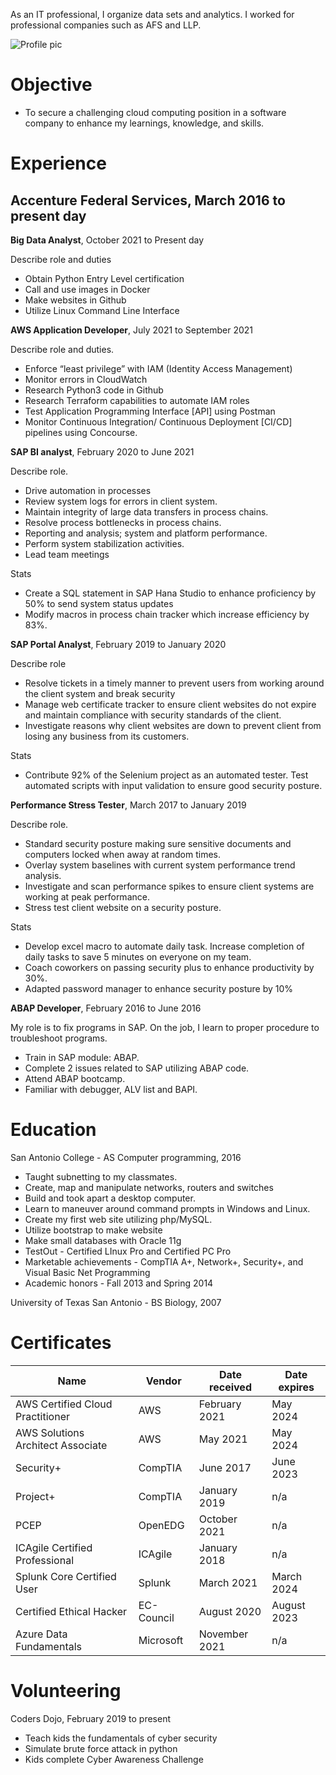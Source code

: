 As an IT professional, I organize data sets and analytics. I worked for professional companies such as AFS and LLP.


![Profile pic](https://yt3.ggpht.com/ytc/AKedOLQHb5RyMN68WHBL9Sf6dQ32LjdTiE8q1mtaQT8V_A=s176-c-k-c0x00ffffff-no-rj-mo)

# Objective
- To secure a challenging cloud computing position in a software company to enhance my learnings, knowledge, and skills.


# Experience 
## Accenture Federal Services, March 2016 to present day

**Big Data Analyst**, October 2021 to Present day

Describe role and duties
- Obtain Python Entry Level certification
- Call and use images in Docker
- Make websites in Github
- Utilize Linux Command Line Interface

**AWS Application Developer**, July 2021 to September 2021

Describe role and duties.
- Enforce “least privilege” with IAM (Identity Access Management)
- Monitor errors in CloudWatch
- Research Python3 code in Github
- Research Terraform capabilities to automate IAM roles
- Test Application Programming Interface [API] using Postman 
- Monitor Continuous Integration/ Continuous Deployment [CI/CD] pipelines using Concourse.

**SAP BI analyst**, February 2020 to June 2021

Describe role.
- Drive automation in processes
- Review system logs for errors in client system.
- Maintain integrity of large data transfers in process chains.
- Resolve process bottlenecks in process chains.
- Reporting and analysis; system and platform performance.
- Perform system stabilization activities.
- Lead team meetings

Stats
- Create a SQL statement in SAP Hana Studio to enhance proficiency by 50% to send system status updates
- Modify macros in process chain tracker which increase efficiency by 83%.

**SAP Portal Analyst**, February 2019 to January 2020

Describe role
- Resolve tickets in a timely manner to prevent users from working around the client system and break security
- Manage web certificate tracker to ensure client websites do not expire and maintain compliance with security standards of the client.
- Investigate reasons why client websites are down to prevent client from losing any business from its customers.

Stats
- Contribute 92% of the Selenium project as an automated tester. Test automated scripts with input validation to ensure good security posture.

**Performance Stress Tester**, March 2017 to January 2019

Describe role.
- Standard security posture making sure sensitive documents and computers locked when away at random times.
- Overlay system baselines with current system performance trend analysis.
- Investigate and scan performance spikes to ensure client systems are working at peak performance.
- Stress test client website on a security posture.

Stats
- Develop excel macro to automate daily task. Increase completion of daily tasks to save 5 minutes on everyone on my team.
- Coach coworkers on passing security plus to enhance productivity by 30%.
- Adapted password manager to enhance security posture by 10%

**ABAP Developer**, February 2016 to June 2016

My role is to fix programs in SAP. On the job, I learn to proper procedure to troubleshoot programs.
- Train in SAP module: ABAP.
- Complete 2 issues related to SAP utilizing ABAP code.
- Attend ABAP bootcamp.
- Familiar with debugger, ALV list and BAPI.

# Education
San Antonio College - AS Computer programming, 2016
- Taught subnetting to my classmates.
- Create, map and manipulate networks, routers and switches
- Build and took apart a desktop computer.
- Learn to maneuver around command prompts in Windows and Linux.
- Create my first web site utilizing php/MySQL.
- Utilize bootstrap to make website
- Make small databases with Oracle 11g
- TestOut - Certified LInux Pro and Certified PC Pro
- Marketable achievements - CompTIA A+, Network+, Security+, and Visual Basic Net Programming
- Academic honors - Fall 2013 and Spring 2014

University of Texas San Antonio - BS Biology, 2007

# Certificates

Name | Vendor | Date received | Date expires
--- | --- | --- | --- |
AWS Certified Cloud Practitioner | AWS | February 2021 | May 2024
AWS Solutions Architect Associate | AWS | May 2021 | May 2024
Security+ | CompTIA | June 2017 | June 2023
Project+ | CompTIA | January 2019 | n/a
PCEP | OpenEDG | October 2021 | n/a
ICAgile Certified Professional | ICAgile | January 2018 | n/a
Splunk Core Certified User | Splunk | March 2021 | March 2024
Certified Ethical Hacker | EC-Council | August 2020 | August 2023
Azure Data Fundamentals | Microsoft | November 2021 | n/a

# Volunteering
Coders Dojo, February 2019 to present
- Teach kids the fundamentals of cyber security
- Simulate brute force attack in python
- Kids complete Cyber Awareness Challenge
